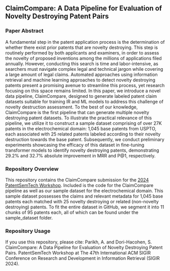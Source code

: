 ## ClaimCompare: A Data Pipeline for Evaluation of Novelty Destroying Patent Pairs
### Paper Abstract 
A fundamental step in the patent application process is the determination of whether there exist prior patents that are novelty destroying. This step is routinely performed by both applicants and examiners, in order to assess the novelty of proposed inventions among the millions of applications filed annually. However, conducting this search is time and labor-intensive, as searchers must navigate complex legal and technical jargon while covering a large amount of legal claims. Automated approaches using information retrieval and machine learning approaches to detect novelty destroying patents present a promising avenue to streamline this process, yet research focusing on this space remains limited. In this paper, we introduce a novel data pipeline, ClaimCompare, designed to generate labeled patent claim datasets suitable for training IR and ML models to address this challenge of novelty destruction assessment. To the best of our knowledge, ClaimCompare is the first pipeline that can generate multiple novelty destroying patent datasets. To illustrate the practical relevance of this pipeline, we utilize it to construct a sample dataset comprising of over 27K patents in the electrochemical domain: 1,045 base patents from USPTO, each associated with 25 related patents labeled according to their novelty destruction towards the base patent. Subsequently, we conduct preliminary experiments showcasing the efficacy of this dataset in fine-tuning transformer models to identify novelty destroying patents, demonstrating 29.2% and 32.7% absolute improvement in MRR and P@1, respectively.

### Repository Overview
This repository contains the ClaimCompare submission for the [2024 PatentSemTech Workshop](https://www.ifs.tuwien.ac.at/patentsemtech/cfp.html). Included is the code for the ClaimCompare pipeline as well as our sample dataset for the electrochemical domain. This sample dataset possesses the claims and relevant metadata for 1,045 base patents each matched with 25 novelty destroying or related (non-novelty destroying) patents. To fit the entire dataset in GitHub, we segment it into 11 chunks of 95 patents each, all of which can be found under the sample_dataset folder.

### Repository Usage
If you use this repository, please cite:
Parikh, A. and Dori-Hacohen, S. ClaimCompare: A Data Pipeline for Evaluation of Novelty Destroying Patent Pairs. PatentSemTech Workshop at The 47th International ACM SIGIR Conference on Research and Development in Information Retrieval (SIGIR 2024).
